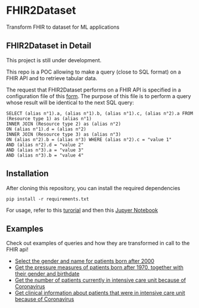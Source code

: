 # FHIR2Dataset

Transform FHIR to dataset for ML applications

## FHIR2Dataset in Detail

This project is still under development.

This repo is a POC allowing to make a query (close to SQL format) on a FHIR API and to retrieve tabular data.

The request that FHIR2Dataset performs on a FHIR API is specified in a configuration file of this [form](examples/config_template.json).
The purpose of this file is to perform a query whose result will be identical to the next SQL query:
```
SELECT (alias n°1).a, (alias n°1).b, (alias n°1).c, (alias n°2).a FROM (Resource type 1) as (alias n°1)
INNER JOIN (Resource type 2) as (alias n°2) 
ON (alias n°1).d = (alias n°2) 
INNER JOIN (Resource type 3) as (alias n°3) 
ON (alias n°2).b = (alias n°3) WHERE (alias n°2).c = "value 1"  
AND (alias n°2).d = "value 2"  
AND (alias n°3).a = "value 3"  
AND (alias n°3).b = "value 4"
```


## Installation

After cloning this repository, you can install the required dependencies

```
pip install -r requirements.txt
```

For usage, refer to this [turorial](https://htmlpreview.github.io/?https://github.com/arkhn/FHIR2Dataset/blob/query_tests/examples/tutorial.html) and then this [Jupyer Notebook](examples/example.ipynb)

## Examples

Check out examples of queries and how they are transformed in call to the FHIR api!

- [Select the gender and name for patients born after 2000](examples/example1.md)
- [Get the pressure measures of patients born after 1970, together with their gender and birthdate](examples/example2.md)
- [Get the number of patients currently in intensive care unit because of Coronavirus](examples/example3.md)
- [Get clinical information about patients that were in intensive care unit because of Coronavirus](examples/example4.md)
